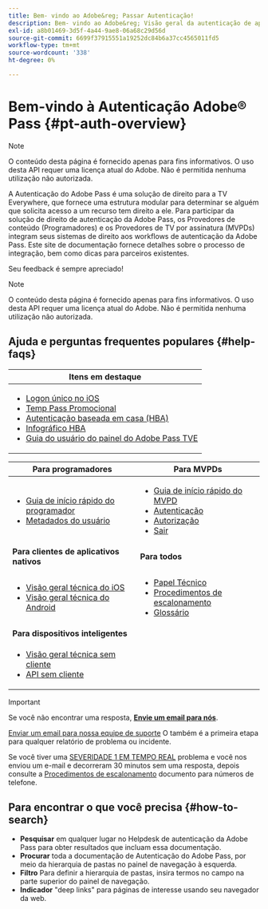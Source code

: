 ```yaml
---
title: Bem- vindo ao Adobe&reg; Passar Autenticação!
description: Bem- vindo ao Adobe&reg; Visão geral da autenticação de aprovação
exl-id: a8b01469-3d5f-4a44-9ae8-06a68c29d56d
source-git-commit: 6699f37915551a19252dc84b6a37cc4565011fd5
workflow-type: tm+mt
source-wordcount: '338'
ht-degree: 0%

---
```


# Bem-vindo à Autenticação Adobe® Pass {#pt-auth-overview}

>[!NOTE]
>
>O conteúdo desta página é fornecido apenas para fins informativos. O uso desta API requer uma licença atual do Adobe. Não é permitida nenhuma utilização não autorizada.

A Autenticação do Adobe Pass é uma solução de direito para a TV Everywhere, que fornece uma estrutura modular para determinar se alguém que solicita acesso a um recurso tem direito a ele. Para participar da solução de direito de autenticação da Adobe Pass, os Provedores de conteúdo (Programadores) e os Provedores de TV por assinatura (MVPDs) integram seus sistemas de direito aos workflows de autenticação da Adobe Pass. Este site de documentação fornece detalhes sobre o processo de integração, bem como dicas para parceiros existentes.

Seu feedback é sempre apreciado!

>[!NOTE]
>
>O conteúdo desta página é fornecido apenas para fins informativos. O uso desta API requer uma licença atual do Adobe. Não é permitida nenhuma utilização não autorizada.

## Ajuda e perguntas frequentes populares {#help-faqs}

| **Itens em destaque** |
|-|
| <ul><li>[Logon único no iOS](/help/authentication/apple-sso-overview.md)</li><li>[Temp Pass Promocional](/help/authentication/promotional-temp-pass.md)</li><li>[Autenticação baseada em casa (HBA)](/help/authentication/home-based-authn-tve.md)</li><li>[Infográfico HBA](https://dzf8vqv24eqhg.cloudfront.net/userfiles/258/326/ckfinder/files/AdobeNewsletterHBA.pdf)</li><li>[Guia do usuário do painel do Adobe Pass TVE](/help/authentication/tve-dashboard-user-guide.md)</li></ul> |

| **Para programadores** | **Para MVPDs** |
|------------------------------------------------------------------------------|-------------------------------------------------------------------------------------------------|
| <ul><li>[Guia de início rápido do programador](/help/authentication/programmer-kickstart-guide.md)</li><li>[Metadados do usuário](/help/authentication/user-metadata.md)</li></ul> | <ul><li>[Guia de início rápido do MVPD](/help/authentication/mvpd-kickstart-guide.md)</li><li>[Autenticação](/help/authentication/authn-usecase.md)</li><li>[Autorização](/help/authentication/authz-usecase.md)</li><li>[Sair](/help/authentication/usecase-mvpd-logout.md)</li></ul> |
| **Para clientes de aplicativos nativos** | **Para todos** |
| <ul><li>[Visão geral técnica do iOS](/help/authentication/iostvos-sdk-overview.md)</li><li>[Visão geral técnica do Android](/help/authentication/android-sdk-overview.md)</li></ul> | <ul><li>[Papel Técnico](/help/authentication/technical-paper.md)</li><li>[Procedimentos de escalonamento](/help/authentication/escalation-procedures.md)</li><li>[Glossário](/help/authentication/glossary.md)</li></ul> |
| **Para dispositivos inteligentes** | |
| <ul><li>[Visão geral técnica sem cliente](/help/authentication/rest-api-overview.md)</li><li>[API sem cliente](/help/authentication/rest-api-reference.md)</li></ul> | |

>[!IMPORTANT]
>
>Se você não encontrar uma resposta, [**Envie um email para nós**](mailto:tve-support@adobe.com).
>
>[Enviar um email para nossa equipe de suporte](mailto:tve-support@adobe.com) O também é a primeira etapa para qualquer relatório de problema ou incidente.
>
>Se você tiver uma [SEVERIDADE 1 EM TEMPO REAL](/help/authentication/escalation-procedures.md) problema e você nos enviou um e-mail e decorreram 30 minutos sem uma resposta, depois consulte a [Procedimentos de escalonamento](/help/authentication/escalation-procedures.md) documento para números de telefone.
>


## Para encontrar o que você precisa {#how-to-search}

* **Pesquisar** em qualquer lugar no Helpdesk de autenticação da Adobe Pass para obter resultados que incluam essa documentação.
* **Procurar** toda a documentação de Autenticação do Adobe Pass, por meio da hierarquia de pastas no painel de navegação à esquerda.
* **Filtro** Para definir a hierarquia de pastas, insira termos no campo na parte superior do painel de navegação.
* **Indicador** &quot;deep links&quot; para páginas de interesse usando seu navegador da web.
